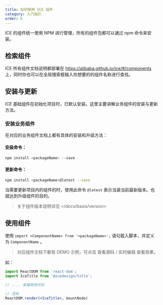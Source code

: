 ```yaml
---
title: 如何使用 ICE 组件
category: 入门指引
order: 6
---
```


ICE 的组件统一使用 NPM 进行管理，所有的组件包都可以通过 npm 命令来安装。

## 检索组件

ICE 所有组件文档说明都部署在 <https://alibaba.github.io/ice/#/components> 上，同时你也可以在全局搜索框输入你想要的的组件名称进行查找。

## 安装与更新

ICE 基础组件在初始化项目时，已默认安装。这里主要讲解业务组件的安装与更新方法。

### 安装业务组件

在对应的业务组件文档上都有具体的安装和升级方法：

#### 安装命令：

```bash
npm install <packageName> --save
```

#### 更新命令：

```bash
npm install <packageName>@latest --save
```

当需要更新项目内的组件的时，使用此命令 `@latest` 表示当装当前最新版本。也就达到升级组件的目的。

> 关于组件版本说明详见 </docs/basis/version>

## 使用组件

使用 `import <ComponentName> from '<packageName>';` 语句载入脚本，并定义为 `ComponentName` 。

> 对应组件文档下都有 DEMO 示例，可点击 查看源码 / 实时编辑 查看效果。

如：

```jsx
import ReactDOM from 'react-dom';
import IceTitle from '@icedesign/title';

// .... 省略其他代码

// 渲染
ReactDOM.render(<IceTitle>, mountNode)
```
